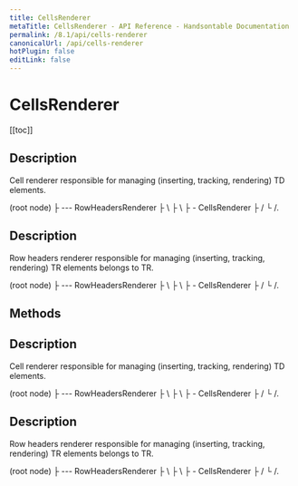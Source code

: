 ```yaml
---
title: CellsRenderer
metaTitle: CellsRenderer - API Reference - Handsontable Documentation
permalink: /8.1/api/cells-renderer
canonicalUrl: /api/cells-renderer
hotPlugin: false
editLink: false
---
```


# CellsRenderer

[[toc]]

## Description

Cell renderer responsible for managing (inserting, tracking, rendering) TD elements.

  <tr> (root node)
    ├ <th>   --- RowHeadersRenderer
    ├ <td>   \
    ├ <td>    \
    ├ <td>     - CellsRenderer
    ├ <td>    /
    └ <td>   /.



## Description

Row headers renderer responsible for managing (inserting, tracking, rendering) TR elements belongs to TR.

  <tr> (root node)
    ├ <th>   --- RowHeadersRenderer
    ├ <td>   \
    ├ <td>    \
    ├ <td>     - CellsRenderer
    ├ <td>    /
    └ <td>   /.


## Methods

## Description

Cell renderer responsible for managing (inserting, tracking, rendering) TD elements.

  <tr> (root node)
    ├ <th>   --- RowHeadersRenderer
    ├ <td>   \
    ├ <td>    \
    ├ <td>     - CellsRenderer
    ├ <td>    /
    └ <td>   /.



## Description

Row headers renderer responsible for managing (inserting, tracking, rendering) TR elements belongs to TR.

  <tr> (root node)
    ├ <th>   --- RowHeadersRenderer
    ├ <td>   \
    ├ <td>    \
    ├ <td>     - CellsRenderer
    ├ <td>    /
    └ <td>   /.



